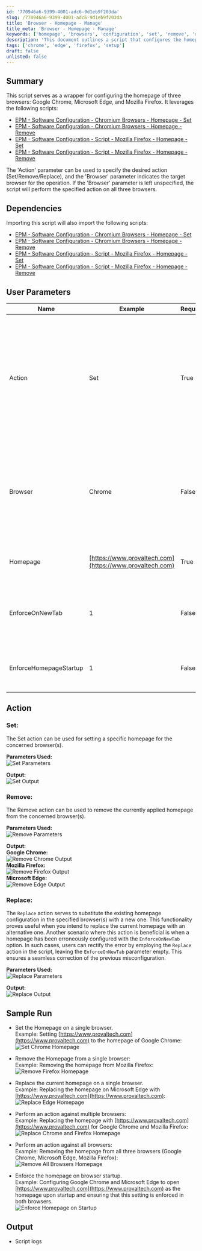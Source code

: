 ```yaml
---
id: '770946a6-9399-4001-adc6-9d1eb9f203da'
slug: /770946a6-9399-4001-adc6-9d1eb9f203da
title: 'Browser - Homepage - Manage'
title_meta: 'Browser - Homepage - Manage'
keywords: ['homepage', 'browsers', 'configuration', 'set', 'remove', 'replace']
description: 'This document outlines a script that configures the homepage settings for Google Chrome, Microsoft Edge, and Mozilla Firefox. It provides detailed instructions on how to set, remove, or replace the homepage across these browsers, along with user parameters and sample runs to illustrate its functionality.'
tags: ['chrome', 'edge', 'firefox', 'setup']
draft: false
unlisted: false
---
```


## Summary

This script serves as a wrapper for configuring the homepage of three browsers: Google Chrome, Microsoft Edge, and Mozilla Firefox. It leverages the following scripts:

- [EPM - Software Configuration - Chromium Browsers - Homepage - Set](/docs/e5c01410-3731-4b1c-b166-235d637c44bb)
- [EPM - Software Configuration - Chromium Browsers - Homepage - Remove](/docs/8d741266-521f-4bdf-b921-9fe0c28a0648)
- [EPM - Software Configuration - Script - Mozilla Firefox - Homepage - Set](/docs/d86f7be6-b88d-4829-8f0e-9b2d6b9dc645)
- [EPM - Software Configuration - Script - Mozilla Firefox - Homepage - Remove](/docs/c09afc4e-2ed0-4e85-9beb-e8b54082568e)

The 'Action' parameter can be used to specify the desired action (Set/Remove/Replace), and the 'Browser' parameter indicates the target browser for the operation. If the 'Browser' parameter is left unspecified, the script will perform the specified action on all three browsers.

## Dependencies

Importing this script will also import the following scripts:

- [EPM - Software Configuration - Chromium Browsers - Homepage - Set](/docs/e5c01410-3731-4b1c-b166-235d637c44bb)
- [EPM - Software Configuration - Chromium Browsers - Homepage - Remove](/docs/8d741266-521f-4bdf-b921-9fe0c28a0648)
- [EPM - Software Configuration - Script - Mozilla Firefox - Homepage - Set](/docs/d86f7be6-b88d-4829-8f0e-9b2d6b9dc645)
- [EPM - Software Configuration - Script - Mozilla Firefox - Homepage - Remove](/docs/c09afc4e-2ed0-4e85-9beb-e8b54082568e)

## User Parameters

| Name                       | Example                               | Required | Description                                                                                                                                                                                                 |
|----------------------------|---------------------------------------|----------|-------------------------------------------------------------------------------------------------------------------------------------------------------------------------------------------------------------|
| Action                     | Set                                   | True     | The 'Action' parameter can be used to specify the desired action (Set/Remove). <ul><li>Set -> To set the Homepage</li><li>Remove -> To remove the Homepage</li><li>Replace -> To replace the current Homepage <ul><li>Use this to override previously configured settings (such as EnforceOnNewTab)</li></ul></li></ul> |
| Browser                    | Chrome                                | False    | The 'Browser' parameter specifies the browser for setting/removing the homepage. Only 'Chrome', 'Edge', and 'Firefox' are acceptable values. If unspecified, the script will perform the action on all three browsers. Each value should be separated by a comma without any additional spaces, e.g., chrome,firefox. |
| Homepage                   | [https://www.provaltech.com](https://www.provaltech.com) | True     | The string value of the homepage to set in the browser. Only useful with the `Set` and `Replace` actions.                                                                                                 |
| EnforceOnNewTab           | 1                                     | False    | Set to 1 to force the homepage on each new tab instead of the new tab page. Only useful with the `Set` and `Replace` actions and only works on Chromium Browsers (Chrome and Edge).                       |
| EnforceHomepageStartup     | 1                                     | False    | Set to 1 to force the homepage to be the only open tab at the startup of the browser. Only useful with the `Set` and `Replace` actions.                                                                   |

## Action

### Set:
The Set action can be used for setting a specific homepage for the concerned browser(s).

**Parameters Used:**  
![Set Parameters](../../../static/img/docs/770946a6-9399-4001-adc6-9d1eb9f203da/image_1.webp)

**Output:**  
![Set Output](../../../static/img/docs/770946a6-9399-4001-adc6-9d1eb9f203da/image_2.webp)

### Remove:
The Remove action can be used to remove the currently applied homepage from the concerned browser(s).

**Parameters Used:**  
![Remove Parameters](../../../static/img/docs/770946a6-9399-4001-adc6-9d1eb9f203da/image_3.webp)

**Output:**  
**Google Chrome:**  
![Remove Chrome Output](../../../static/img/docs/770946a6-9399-4001-adc6-9d1eb9f203da/image_4.webp)  
**Mozilla Firefox:**  
![Remove Firefox Output](../../../static/img/docs/770946a6-9399-4001-adc6-9d1eb9f203da/image_5.webp)  
**Microsoft Edge:**  
![Remove Edge Output](../../../static/img/docs/770946a6-9399-4001-adc6-9d1eb9f203da/image_6.webp)

### Replace:
The `Replace` action serves to substitute the existing homepage configuration in the specified browser(s) with a new one. This functionality proves useful when you intend to replace the current homepage with an alternative one. Another scenario where this action is beneficial is when a homepage has been erroneously configured with the `EnforceOnNewTab` option. In such cases, users can rectify the error by employing the `Replace` action in the script, leaving the `EnforceOnNewTab` parameter empty. This ensures a seamless correction of the previous misconfiguration.

**Parameters Used:**  
![Replace Parameters](../../../static/img/docs/770946a6-9399-4001-adc6-9d1eb9f203da/image_7.webp)

**Output:**  
![Replace Output](../../../static/img/docs/770946a6-9399-4001-adc6-9d1eb9f203da/image_8.webp)

## Sample Run

- Set the Homepage on a single browser.  
Example: Setting [https://www.provaltech.com](https://www.provaltech.com) to the homepage of Google Chrome:  
![Set Chrome Homepage](../../../static/img/docs/770946a6-9399-4001-adc6-9d1eb9f203da/image_9.webp)

- Remove the Homepage from a single browser:  
Example: Removing the homepage from Mozilla Firefox:  
![Remove Firefox Homepage](../../../static/img/docs/770946a6-9399-4001-adc6-9d1eb9f203da/image_10.webp)

- Replace the current homepage on a single browser.  
Example: Replacing the homepage on Microsoft Edge with [https://www.provaltech.com](https://www.provaltech.com):  
![Replace Edge Homepage](../../../static/img/docs/770946a6-9399-4001-adc6-9d1eb9f203da/image_11.webp)

- Perform an action against multiple browsers:  
Example: Replacing the homepage with [https://www.provaltech.com](https://www.provaltech.com) for Google Chrome and Mozilla Firefox:  
![Replace Chrome and Firefox Homepage](../../../static/img/docs/770946a6-9399-4001-adc6-9d1eb9f203da/image_12.webp)

- Perform an action against all browsers:  
Example: Removing the homepage from all three browsers (Google Chrome, Microsoft Edge, Mozilla Firefox):  
![Remove All Browsers Homepage](../../../static/img/docs/770946a6-9399-4001-adc6-9d1eb9f203da/image_13.webp)

- Enforce the homepage on browser startup.  
Example: Configuring Google Chrome and Microsoft Edge to open [https://www.provaltech.com](https://www.provaltech.com) as the homepage upon startup and ensuring that this setting is enforced in both browsers.  
![Enforce Homepage on Startup](../../../static/img/docs/770946a6-9399-4001-adc6-9d1eb9f203da/image_14.webp)

## Output

- Script logs
